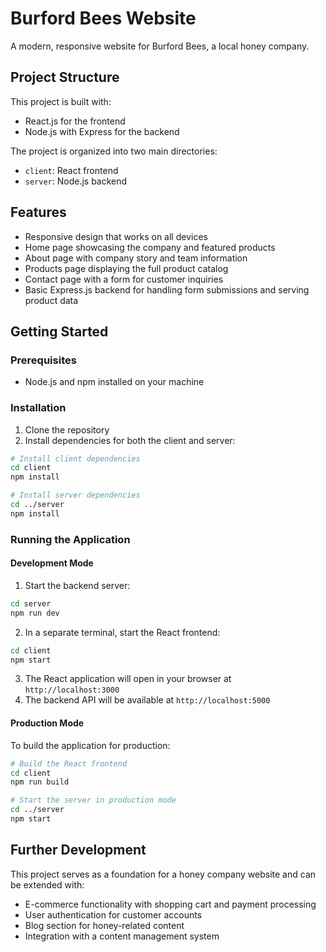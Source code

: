 # Burford Bees Website

A modern, responsive website for Burford Bees, a local honey company.

## Project Structure

This project is built with:
- React.js for the frontend
- Node.js with Express for the backend

The project is organized into two main directories:
- `client`: React frontend
- `server`: Node.js backend

## Features

- Responsive design that works on all devices
- Home page showcasing the company and featured products
- About page with company story and team information
- Products page displaying the full product catalog
- Contact page with a form for customer inquiries
- Basic Express.js backend for handling form submissions and serving product data

## Getting Started

### Prerequisites

- Node.js and npm installed on your machine

### Installation

1. Clone the repository
2. Install dependencies for both the client and server:

```bash
# Install client dependencies
cd client
npm install

# Install server dependencies
cd ../server
npm install
```

### Running the Application

#### Development Mode

1. Start the backend server:
```bash
cd server
npm run dev
```

2. In a separate terminal, start the React frontend:
```bash
cd client
npm start
```

3. The React application will open in your browser at `http://localhost:3000`
4. The backend API will be available at `http://localhost:5000`

#### Production Mode

To build the application for production:

```bash
# Build the React frontend
cd client
npm run build

# Start the server in production mode
cd ../server
npm start
```

## Further Development

This project serves as a foundation for a honey company website and can be extended with:
- E-commerce functionality with shopping cart and payment processing
- User authentication for customer accounts
- Blog section for honey-related content
- Integration with a content management system
